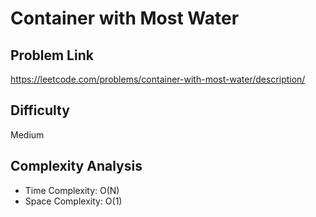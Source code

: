 # Container with Most Water

## Problem Link

https://leetcode.com/problems/container-with-most-water/description/

## Difficulty

Medium

## Complexity Analysis

* Time Complexity: O(N)
* Space Complexity: O(1)
